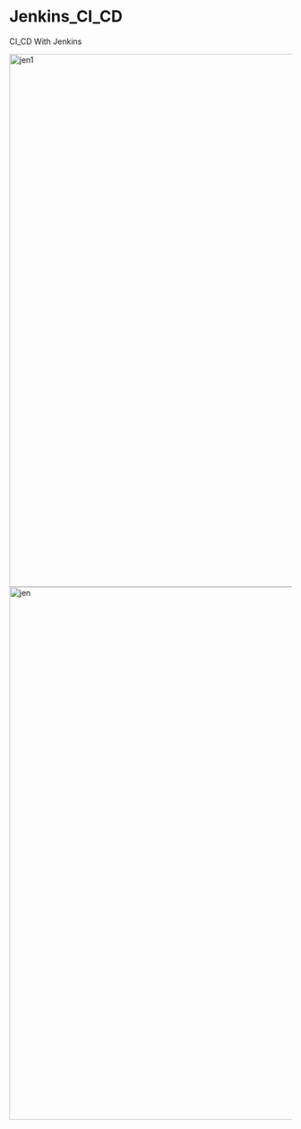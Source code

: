# Jenkins_CI_CD
CI_CD With Jenkins





<img width="950" alt="jen1" src="https://github.com/MD-M-UDDIN-DEVOPS/Jenkins_CI_CD/assets/86624642/cc94b387-094a-46ab-94fe-b2457cfc09c3">


<img width="950" alt="jen" src="https://github.com/MD-M-UDDIN-DEVOPS/Jenkins_CI_CD/assets/86624642/0345acc8-0054-471c-ae82-29c404a05e95">
